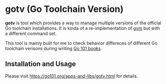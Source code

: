 
# gotv (Go Toolchain Version)

**gotv** is tool which provides a way to manage multiple versions of the official Go toolchain installations.
It is kinda of a re-implementation of [gvm](https://github.com/moovweb/gvm) but with a different command set.

This tool is mainly built for me to check behavior differeces of different Go toolchain verisons during writing [Go 101 books](https://go101.org).

## Installation and Usage

Please visit https://go101.org/apps-and-libs/gotv.html for details.
